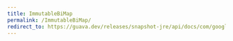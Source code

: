 ```yaml
---
title: ImmutableBiMap
permalink: /ImmutableBiMap/
redirect_to: https://guava.dev/releases/snapshot-jre/api/docs/com/google/common/collect/ImmutableBiMap.html
---
```

